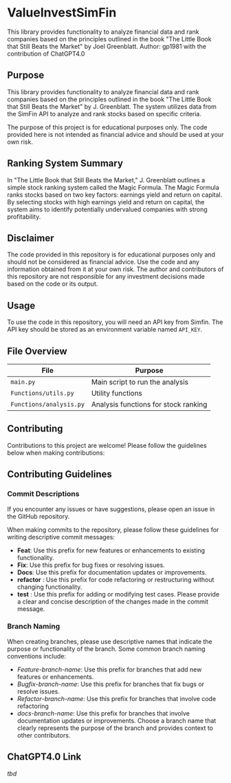 # ValueInvestSimFin
This library provides functionality to analyze financial data and rank companies based on the principles outlined in the book "The Little Book that Still Beats the Market" by Joel Greenblatt.
Author: gp1981 with the contribution of ChatGPT4.0

## Purpose

This library provides functionality to analyze financial data and rank companies based on the principles outlined in the book "The Little Book that Still Beats the Market" by J. Greenblatt. The system utilizes data from the SimFin API to analyze and rank stocks based on specific criteria.

The purpose of this project is for educational purposes only. The code provided here is not intended as financial advice and should be used at your own risk.

## Ranking System Summary

In "The Little Book that Still Beats the Market," J. Greenblatt outlines a simple stock ranking system called the Magic Formula. The Magic Formula ranks stocks based on two key factors: earnings yield and return on capital. By selecting stocks with high earnings yield and return on capital, the system aims to identify potentially undervalued companies with strong profitability.

## Disclaimer

The code provided in this repository is for educational purposes only and should not be considered as financial advice. Use the code and any information obtained from it at your own risk. The author and contributors of this repository are not responsible for any investment decisions made based on the code or its output.

## Usage

To use the code in this repository, you will need an API key from Simfin. The API key should be stored as an environment variable named `API_KEY`.

## File Overview

| File                   | Purpose                                |
|------------------------|----------------------------------------|
| `main.py`               | Main script to run the analysis        |
| `Functions/utils.py`    | Utility functions                      |
| `Functions/analysis.py` | Analysis functions for stock ranking   |

## Contributing

Contributions to this project are welcome! Please follow the guidelines below when making contributions:

## Contributing Guidelines

### Commit Descriptions

If you encounter any issues or have suggestions, please open an issue in the GitHub repository.

When making commits to the repository, please follow these guidelines for writing descriptive commit messages:

-   **Feat**: Use this prefix for new features or enhancements to existing functionality.
-   **Fix**: Use this prefix for bug fixes or resolving issues.
-   **Docs**: Use this prefix for documentation updates or improvements.
-   **refactor** : Use this prefix for code refactoring or restructuring without changing functionality.
-   **test** : Use this prefix for adding or modifying test cases. Please provide a clear and concise description of the changes made in the commit message.

### Branch Naming

When creating branches, please use descriptive names that indicate the purpose or functionality of the branch. Some common branch naming conventions include:

-   *Feature*-*branch-name*: Use this prefix for branches that add new features or enhancements.
-   *Bugfix*-*branch-name*: Use this prefix for branches that fix bugs or resolve issues.
-   *Refactor*-*branch-name*: Use this prefix for branches that involve code refactoring
-   *docs*-*branch-name*: Use this prefix for branches that involve documentation updates or improvements. Choose a branch name that clearly represents the purpose of the branch and provides context to other contributors.

## ChatGPT4.0 Link
_tbd_
